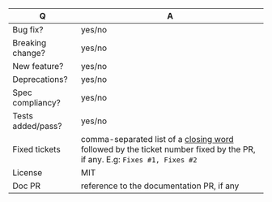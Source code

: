 <!--- 
Before making a PR please make sure to read our contributing guidelines 
https://github.com/babel/babel/blob/master/CONTRIBUTING.md
-->

| Q                 | A
| ----------------- | ---
| Bug fix?          | yes/no
| Breaking change?  | yes/no
| New feature?      | yes/no
| Deprecations?     | yes/no
| Spec compliancy?  | yes/no
| Tests added/pass? | yes/no
| Fixed tickets     | comma-separated list of a [closing word](https://help.github.com/articles/closing-issues-via-commit-messages/) followed by the ticket number fixed by the PR, if any. E.g: `Fixes #1, Fixes #2`
| License           | MIT
| Doc PR            | reference to the documentation PR, if any

<!-- Describe your changes below in as much detail as possible -->
